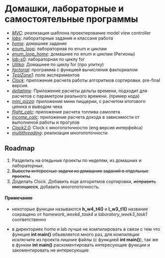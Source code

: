 # Домашки, лабораторные и самостоятельные программы

- *[MVC](http://github.com/Plasmat1x/itstep/tree/master/MVC)*: реализация шаблона проектирование model view controller
- *[labs](http://github.com/Plasmat1x/itstep/tree/master/labs)*: лабораторные задания и классаня работа
- *[home](http://github.com/Plasmat1x/itstep/tree/master/home)*: домашнее задание
- *[enum_loop](http://github.com/Plasmat1x/itstep/tree/master/enum_loop)*: лабораторная по enum и циклам
- *[enum_loop_home](http://github.com/Plasmat1x/itstep/tree/master/enum_loop_home)*: домашнее по enum и циклам (Регионы)
- *[lab-x0](http://github.com/Plasmat1x/itstep/tree/master/lab-x0)*: лабораторная по циклу for
- *[Ulitka](http://github.com/Plasmat1x/itstep/tree/master/Ulitka)*: Домашнее по циклу for (про улитку)
- *[factorial](http://github.com/Plasmat1x/itstep/tree/master/factorial)*: программа с функцией вычисления факториалом
- *[TestZone1](http://github.com/Plasmat1x/itstep/tree/master/TestZone1)*: поле экспериментов
- *[Clock](http://github.com/Plasmat1x/itstep/tree/master/Clock)*: приложение расчета работы алгоритмов сортировки. pre-final версия.
- *[deltatime](http://github.com/Plasmat1x/itstep/tree/master/deltatime)*: Приложение расчеты дельты времени, подходит для расчетов с параметром реального времени. (пример кода)
- *[mini_pizza](http://github.com/Plasmat1x/itstep/tree/master/mini_pizza)*: приложение мини пиццерии, с расчетом итогового ценика и выводом чека
- *[flight_calc](http://github.com/Plasmat1x/itstep/tree/master/flight_calc)*: приложение расчета топлива самолета
- *[income_calc](http://github.com/Plasmat1x/itstep/tree/master/income_calc)*: приложение расчета дохода в зависимости от выполненой работы и прогулов
- *[Clock2.0](http://github.com/Plasmat1x/itstep/tree/master/Clock2.0)*: Clock с многопоточностю (eng версия интерфейса)
- *[multithreading](http://github.com/Plasmat1x/itstep/tree/master/multithreading)*: реализация многопоточности

## Roadmap
1. Разделить на отедьные проекты по неделям, из домашних и лабораторных.
2. ~~Вывести интересные задачи  из домашних заданий в отдельные проекты~~.
3. Доделать Clock. Добавить еще алгоритмов сортировки, ~~исправить имеющиеся~~, добавить многопоточность.

#### Примечание
- некоторые функции называются **h_w4_t4()** и **l_w3_t1()**
название сокращено от *homework_week4_task4* и *laboratory_week3_task1* соответственно

- в директориях home и lab лучше не компилировать в связи с тем что функция **int main()** объявляется много раз, 
для компиляции исключите из проекта лишние файлы (с функцией **int main()**), так же в функии **int main()** раскоментировать интересующие функции и закоментировать не интересующие
